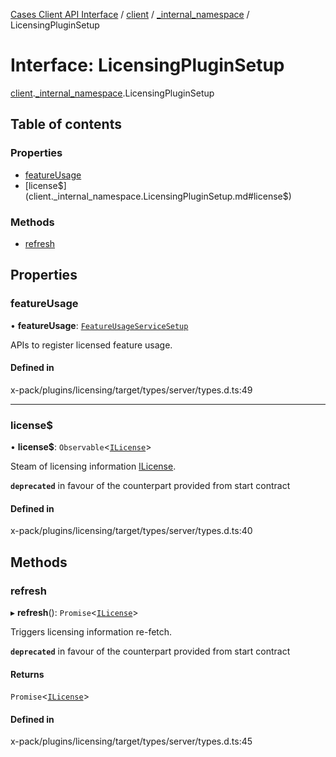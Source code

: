 [Cases Client API Interface](../README.md) / [client](../modules/client.md) / [\_internal\_namespace](../modules/client._internal_namespace.md) / LicensingPluginSetup

# Interface: LicensingPluginSetup

[client](../modules/client.md).[_internal_namespace](../modules/client._internal_namespace.md).LicensingPluginSetup

## Table of contents

### Properties

- [featureUsage](client._internal_namespace.LicensingPluginSetup.md#featureusage)
- [license$](client._internal_namespace.LicensingPluginSetup.md#license$)

### Methods

- [refresh](client._internal_namespace.LicensingPluginSetup.md#refresh)

## Properties

### featureUsage

• **featureUsage**: [`FeatureUsageServiceSetup`](client._internal_namespace.FeatureUsageServiceSetup.md)

APIs to register licensed feature usage.

#### Defined in

x-pack/plugins/licensing/target/types/server/types.d.ts:49

___

### license$

• **license$**: `Observable`<[`ILicense`](client._internal_namespace.ILicense.md)\>

Steam of licensing information [ILicense](client._internal_namespace.ILicense.md).

**`deprecated`** in favour of the counterpart provided from start contract

#### Defined in

x-pack/plugins/licensing/target/types/server/types.d.ts:40

## Methods

### refresh

▸ **refresh**(): `Promise`<[`ILicense`](client._internal_namespace.ILicense.md)\>

Triggers licensing information re-fetch.

**`deprecated`** in favour of the counterpart provided from start contract

#### Returns

`Promise`<[`ILicense`](client._internal_namespace.ILicense.md)\>

#### Defined in

x-pack/plugins/licensing/target/types/server/types.d.ts:45
